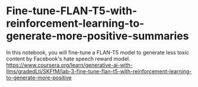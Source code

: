 # Fine-tune-FLAN-T5-with-reinforcement-learning-to-generate-more-positive-summaries
In this notebook, you will fine-tune a FLAN-T5 model to generate less toxic content by Facebook's hate speech reward model.
https://www.coursera.org/learn/generative-ai-with-llms/gradedLti/SKFfM/lab-3-fine-tune-flan-t5-with-reinforcement-learning-to-generate-more-positive
